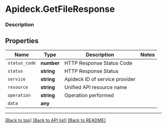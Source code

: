 # Apideck.GetFileResponse

### Description

## Properties
Name | Type | Description | Notes
------------ | ------------- | ------------- | -------------
`status_code` | **number** | HTTP Response Status Code | 
`status` | **string** | HTTP Response Status | 
`service` | **string** | Apideck ID of service provider | 
`resource` | **string** | Unified API resource name | 
`operation` | **string** | Operation performed | 
`data` | **any** |  | 





---

[[Back to top]](#) [[Back to API list]](../../../../README.md#documentation-for-api-endpoints) [[Back to README]](../../../../README.md)


